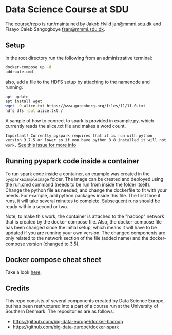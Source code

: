 # Data Science Course at SDU

The course/repo is run/maintained by Jakob Hviid <jah@mmmi.sdu.dk> and Fisayo Caleb Sangogboye <fsan@mmmi.sdu.dk>.

## Setup

In the root directory run the following from an administrative terminal:

```bash
docker-compose up -d
addroute.cmd
```

also, add a file to the HDFS setup by attaching to the namenode and running:

```bash
apt update
apt install wget
wget -O alice.txt https://www.gutenberg.org/files/11/11-0.txt
hdfs dfs -put alice.txt /
```

A sample of how to connect to spark is provided in example.py, which currently reads the alice.txt file and makes a word count.

`Important! Currently pyspark requires that it is run with python version 3.7.5 or lower so if you have python 3.8 installed it will not work.`
[See this issue for more info](https://github.com/pyinstaller/pyinstaller/issues/4265)

## Running pyspark code inside a container

To run spark code inside a container, an example was created in the `pysparkExampleImage` folder. The image can be created and deployed using the run.cmd command (needs to be run from inside the folder itself).
Change the python file as needed, and change the dockerfile to fit with your needs. For example, add python packages inside this file.
The first time it runs, it will take several minutes to complete. Subsequent runs should be ready within a second or two.

Note, to make this work, the container is attached to the "hadoop" network that is created by the docker-compose file. Also, the docker-compose file has been changed since the initial setup, which means it will have to be updated if you are running your own version. The changed components are only related to the network section of the file (added name) and the docker-compose version (changed to 3.5).

## Docker compose cheat sheet

Take a look [here](https://gabrieltanner.org/blog/docker-compose).

## Credits

This repo consists of several components created by Data Science Europe, but has been restructured into a part of a course run at the University of Southern Denmark.
The repositories are as follows:

- https://github.com/big-data-europe/docker-hadoop
- https://github.com/big-data-europe/docker-spark
